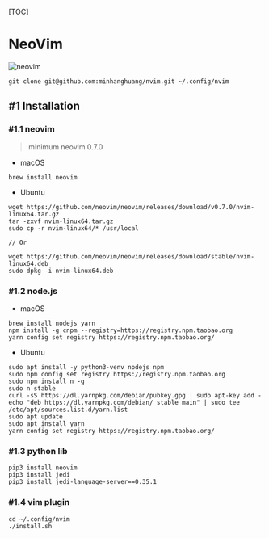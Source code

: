 [TOC]

# NeoVim

![neovim](./data/cpp-debug.gif)

```shell
git clone git@github.com:minhanghuang/nvim.git ~/.config/nvim
```

## #1 Installation

### #1.1 neovim

> minimum neovim 0.7.0

- macOS

```shell
brew install neovim
```

- Ubuntu

```
wget https://github.com/neovim/neovim/releases/download/v0.7.0/nvim-linux64.tar.gz
tar -zxvf nvim-linux64.tar.gz
sudo cp -r nvim-linux64/* /usr/local

// Or

wget https://github.com/neovim/neovim/releases/download/stable/nvim-linux64.deb
sudo dpkg -i nvim-linux64.deb
```

### #1.2 node.js

- macOS

```shell
brew install nodejs yarn
npm install -g cnpm --registry=https://registry.npm.taobao.org
yarn config set registry https://registry.npm.taobao.org/
```

- Ubuntu

```shell
sudo apt install -y python3-venv nodejs npm
sudo npm config set registry https://registry.npm.taobao.org
sudo npm install n -g
sudo n stable
curl -sS https://dl.yarnpkg.com/debian/pubkey.gpg | sudo apt-key add -
echo "deb https://dl.yarnpkg.com/debian/ stable main" | sudo tee /etc/apt/sources.list.d/yarn.list
sudo apt update
sudo apt install yarn
yarn config set registry https://registry.npm.taobao.org/
```

### #1.3 python lib

```shell
pip3 install neovim
pip3 install jedi
pip3 install jedi-language-server==0.35.1
```

### #1.4 vim plugin

```shell
cd ~/.config/nvim
./install.sh
```

